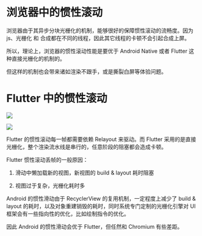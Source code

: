 
# 浏览器中的惯性滚动

浏览器由于其异步分块光栅化的机制，能够很好的保障惯性滚动的流畅度。因为js、光栅化 和 合成都在不同的线程，因此其它线程的卡顿不会引起合成上屏。

所以，理论上，浏览器的惯性滚动性能是要优于 Android Native 或者 Flutter 这种直接光栅化的机制的。

但这样的机制也会带来诸如渲染不跟手，或是撕裂白屏等体验问题。

# Flutter 中的惯性滚动

![](https://img-blog.csdnimg.cn/img_convert/b3217730808df6d1d83aaa284f3d55b2.gif)


![](https://pic4.zhimg.com/80/v2-d602ec0f6f108abb2585433f75697e2f_720w.jpg)

Flutter 的惯性滚动每一帧都需要依赖 Relayout 来驱动。而 Flutter 采用的是直接光栅化，整个渲染流水线是串行的，任意阶段的阻塞都会造成卡顿。

Flutter 惯性滚动丢帧的一般原因：

1. 滑动中懒加载新的视图，新视图的 build & layout 耗时阻塞

2. 视图过于复杂，光栅化耗时多


Android 的惯性滑动由于 RecyclerView 的复用机制，一定程度上减少了 build & layout 的耗时，以及对象重建销毁的耗时，同时系统专门定制的光栅化引擎对 UI 框架会有一些指向性的优化，比如绘制指令的优化。

因此 Android 的惯性滑动会优于 Flutter，但任然和 Chromium 有些差距。

